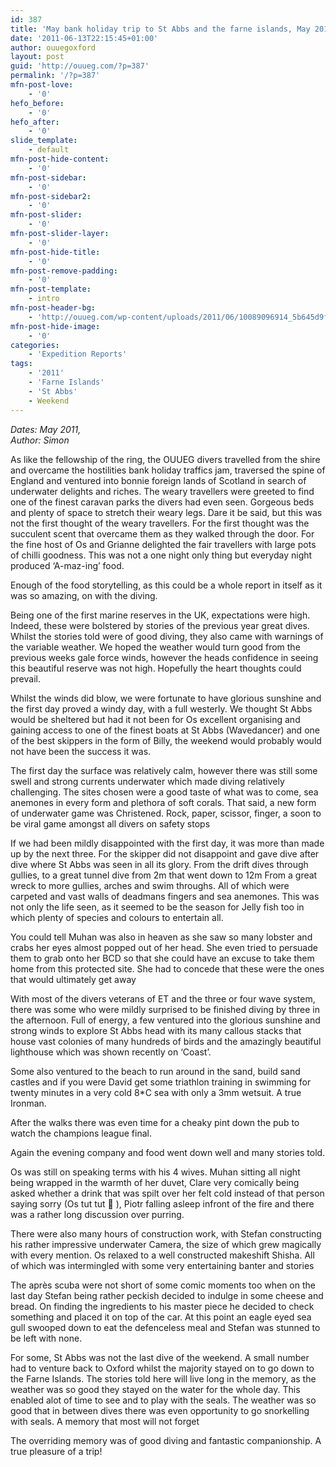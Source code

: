 ```yaml
---
id: 387
title: 'May bank holiday trip to St Abbs and the farne islands, May 2011'
date: '2011-06-13T22:15:45+01:00'
author: ouuegoxford
layout: post
guid: 'http://ouueg.com/?p=387'
permalink: '/?p=387'
mfn-post-love:
    - '0'
hefo_before:
    - '0'
hefo_after:
    - '0'
slide_template:
    - default
mfn-post-hide-content:
    - '0'
mfn-post-sidebar:
    - '0'
mfn-post-sidebar2:
    - '0'
mfn-post-slider:
    - '0'
mfn-post-slider-layer:
    - '0'
mfn-post-hide-title:
    - '0'
mfn-post-remove-padding:
    - '0'
mfn-post-template:
    - intro
mfn-post-header-bg:
    - 'http://ouueg.com/wp-content/uploads/2011/06/10089096914_5b645d9fc9_k.jpg'
mfn-post-hide-image:
    - '0'
categories:
    - 'Expedition Reports'
tags:
    - '2011'
    - 'Farne Islands'
    - 'St Abbs'
    - Weekend
---
```


*Dates: May 2011,*   
*Author: Simon*

As like the fellowship of the ring, the OUUEG divers travelled from the shire and overcame the hostilities bank holiday traffics jam, traversed the spine of England and ventured into bonnie foreign lands of Scotland in search of underwater delights and riches. The weary travellers were greeted to find one of the finest caravan parks the divers had even seen. Gorgeous beds and plenty of space to stretch their weary legs. Dare it be said, but this was not the first thought of the weary travellers. For the first thought was the succulent scent that overcame them as they walked through the door. For the fine host of Os and Grianne delighted the fair travellers with large pots of chilli goodness. This was not a one night only thing but everyday night produced ‘A-maz-ing’ food.

Enough of the food storytelling, as this could be a whole report in itself as it was so amazing, on with the diving.

Being one of the first marine reserves in the UK, expectations were high. Indeed, these were bolstered by stories of the previous year great dives. Whilst the stories told were of good diving, they also came with warnings of the variable weather. We hoped the weather would turn good from the previous weeks gale force winds, however the heads confidence in seeing this beautiful reserve was not high. Hopefully the heart thoughts could prevail.

Whilst the winds did blow, we were fortunate to have glorious sunshine and the first day proved a windy day, with a full westerly. We thought St Abbs would be sheltered but had it not been for Os excellent organising and gaining access to one of the finest boats at St Abbs (Wavedancer) and one of the best skippers in the form of Billy, the weekend would probably would not have been the success it was.

The first day the surface was relatively calm, however there was still some swell and strong currents underwater which made diving relatively challenging. The sites chosen were a good taste of what was to come, sea anemones in every form and plethora of soft corals. That said, a new form of underwater game was Christened. Rock, paper, scissor, finger, a soon to be viral game amongst all divers on safety stops

If we had been mildly disappointed with the first day, it was more than made up by the next three. For the skipper did not disappoint and gave dive after dive where St Abbs was seen in all its glory. From the drift dives through gullies, to a great tunnel dive from 2m that went down to 12m From a great wreck to more gullies, arches and swim throughs. All of which were carpeted and vast walls of deadmans fingers and sea anemones. This was not only the life seen, as it seemed to be the season for Jelly fish too in which plenty of species and colours to entertain all.

You could tell Muhan was also in heaven as she saw so many lobster and crabs her eyes almost popped out of her head. She even tried to persuade them to grab onto her BCD so that she could have an excuse to take them home from this protected site. She had to concede that these were the ones that would ultimately get away

With most of the divers veterans of ET and the three or four wave system, there was some who were mildly surprised to be finished diving by three in the afternoon. Full of energy, a few ventured into the glorious sunshine and strong winds to explore St Abbs head with its many callous stacks that house vast colonies of many hundreds of birds and the amazingly beautiful lighthouse which was shown recently on ‘Coast’.

Some also ventured to the beach to run around in the sand, build sand castles and if you were David get some triathlon training in swimming for twenty minutes in a very cold 8\*C sea with only a 3mm wetsuit. A true Ironman.

After the walks there was even time for a cheaky pint down the pub to watch the champions league final.

Again the evening company and food went down well and many stories told.

Os was still on speaking terms with his 4 wives. Muhan sitting all night being wrapped in the warmth of her duvet, Clare very comically being asked whether a drink that was spilt over her felt cold instead of that person saying sorry (Os tut tut 🙂 ), Piotr falling asleep infront of the fire and there was a rather long discussion over purring.

There were also many hours of construction work, with Stefan constructing his rather impressive underwater Camera, the size of which grew magically with every mention. Os relaxed to a well constructed makeshift Shisha. All of which was intermingled with some very entertaining banter and stories

The après scuba were not short of some comic moments too when on the last day Stefan being rather peckish decided to indulge in some cheese and bread. On finding the ingredients to his master piece he decided to check something and placed it on top of the car. At this point an eagle eyed sea gull swooped down to eat the defenceless meal and Stefan was stunned to be left with none.

For some, St Abbs was not the last dive of the weekend. A small number had to venture back to Oxford whilst the majority stayed on to go down to the Farne Islands. The stories told here will live long in the memory, as the weather was so good they stayed on the water for the whole day. This enabled alot of time to see and to play with the seals. The weather was so good that in between dives there was even opportunity to go snorkelling with seals. A memory that most will not forget

The overriding memory was of good diving and fantastic companionship. A true pleasure of a trip!